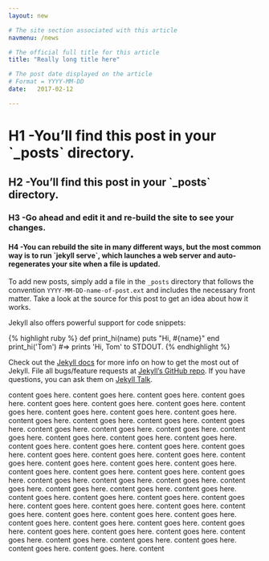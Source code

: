 ```yaml
---
layout: new

# The site section associated with this article
navmenu: /news

# The official full title for this article
title: "Really long title here"

# The post date displayed on the article
# Format = YYYY-MM-DD
date:   2017-02-12

---
```


<h1>H1 -You’ll find this post in your `_posts` directory.</h1>

<h2>H2 -You’ll find this post in your `_posts` directory.</h2>

<h3>H3 -Go ahead and edit it and re-build the site to see your changes.</h3>

<h4>H4 -You can rebuild the site in many different ways, but the most common way is to run `jekyll serve`, which launches a web server and auto-regenerates your site when a file is updated.</h4>

To add new posts, simply add a file in the `_posts` directory that follows the convention `YYYY-MM-DD-name-of-post.ext` and includes the necessary front matter. Take a look at the source for this post to get an idea about how it works.

Jekyll also offers powerful support for code snippets:

{% highlight ruby %}
def print_hi(name)
  puts "Hi, #{name}"
end
print_hi('Tom')
#=> prints 'Hi, Tom' to STDOUT.
{% endhighlight %}

Check out the [Jekyll docs][jekyll-docs] for more info on how to get the most out of Jekyll. File all bugs/feature requests at [Jekyll’s GitHub repo][jekyll-gh]. If you have questions, you can ask them on [Jekyll Talk][jekyll-talk].

[jekyll-docs]: https://jekyllrb.com/docs/home
[jekyll-gh]:   https://github.com/jekyll/jekyll
[jekyll-talk]: https://talk.jekyllrb.com/

<div>content goes here. content goes here. content goes here. content goes here. content goes here. content goes here. content goes here. content goes here. content goes here. content goes here. content goes here. content goes here. content goes here. content goes here. content goes here. content goes here. content goes here. content goes here. content goes here. content goes here. content goes here. content goes here. content goes here. content goes here. content goes here. content goes here. content goes here. content goes here. content goes here. content goes here. content goes here. content goes here. content goes here. content goes here. content goes here. content goes here. content goes here. content goes here. content goes here. content goes here. content goes here. content goes here. content goes here. content goes here. content goes here. content goes here. content goes here. content goes here. content goes here. content goes here. content goes here. content goes here. content goes here. content goes here. content goes here. content goes here. content goes here. content goes here. content goes here. content goes here. content goes here. content goes here. content goes here. content goes here. content goes here. content goes here. content goes here. content goes. here. content</div>
